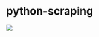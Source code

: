 # python-scraping

![](https://github.com/lbias/python-scraping/blob/master/13_crawl_site/13_crawl_site.png)
